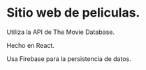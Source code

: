 # Sitio web de peliculas.


Utiliza la API de The Movie Database.

Hecho en React.

Usa Firebase para la persistencia de datos.
